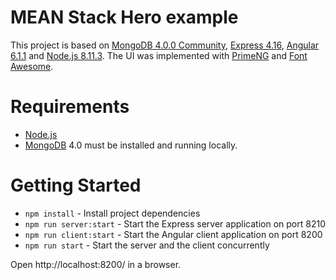 # MEAN Stack Hero example
This project is based on [MongoDB 4.0.0 Community](https://www.mongodb.com/download-center#community), [Express 4.16](https://expressjs.com/), [Angular 6.1.1](https://angular.io/) and [Node.js 8.11.3](https://nodejs.org). The UI was implemented with [PrimeNG](https://www.primefaces.org/primeng/) and [Font Awesome](https://fontawesome.com/).

# Requirements
- [Node.js](https://nodejs.org)
- [MongoDB](https://www.mongodb.com) 4.0 must be installed and running locally.

# Getting Started
- `npm install` - Install project dependencies
- `npm run server:start` - Start the Express server application on port 8210
- `npm run client:start` - Start the Angular client application on port 8200
- `npm run start` - Start the server and the client concurrently

Open http://localhost:8200/ in a browser.
